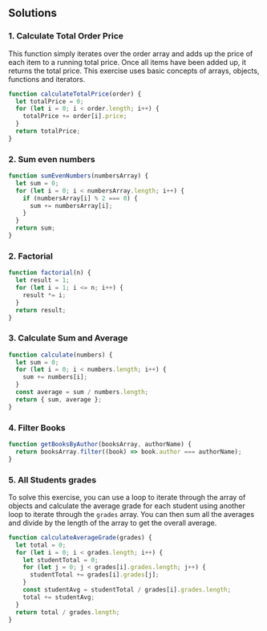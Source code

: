 ## Solutions

### 1. Calculate Total Order Price

This function simply iterates over the order array and adds up the price of each item to a running total price. Once all items have been added up, it returns the total price. This exercise uses basic concepts of arrays, objects, functions and iterators.

```js
function calculateTotalPrice(order) {
  let totalPrice = 0;
  for (let i = 0; i < order.length; i++) {
    totalPrice += order[i].price;
  }
  return totalPrice;
}
```

### 2. Sum even numbers

```javascript
function sumEvenNumbers(numbersArray) {
  let sum = 0;
  for (let i = 0; i < numbersArray.length; i++) {
    if (numbersArray[i] % 2 === 0) {
      sum += numbersArray[i];
    }
  }
  return sum;
}
```

### 2. Factorial

```js
function factorial(n) {
  let result = 1;
  for (let i = 1; i <= n; i++) {
    result *= i;
  }
  return result;
}
```

### 3. Calculate Sum and Average

```js
function calculate(numbers) {
  let sum = 0;
  for (let i = 0; i < numbers.length; i++) {
    sum += numbers[i];
  }
  const average = sum / numbers.length;
  return { sum, average };
}
```

### 4. Filter Books

```js
function getBooksByAuthor(booksArray, authorName) {
  return booksArray.filter((book) => book.author === authorName);
}
```

### 5. All Students grades

To solve this exercise, you can use a loop to iterate through the array of objects and calculate the average grade for each student using another loop to iterate through the `grades` array. You can then sum all the averages and divide by the length of the array to get the overall average.

```javascript
function calculateAverageGrade(grades) {
  let total = 0;
  for (let i = 0; i < grades.length; i++) {
    let studentTotal = 0;
    for (let j = 0; j < grades[i].grades.length; j++) {
      studentTotal += grades[i].grades[j];
    }
    const studentAvg = studentTotal / grades[i].grades.length;
    total += studentAvg;
  }
  return total / grades.length;
}
```
